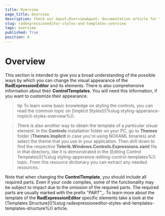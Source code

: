 ```yaml
---
title: Overview
page_title: Overview
description: Check our &quot;Overview&quot; documentation article for the RadExpressionEditor {{ site.framework_name }} control.
slug: radexpressioneditor-styles-and-templates-overview
tags: overview
published: True
position: 0
---
```


# Overview

This section is intended to give you a broad understanding of the possible ways by which you can change the visual appearance of the __RadExpressionEditor__ and its elements. There is also comprehensive information about their __ControlTemplates__. You will need this information, if you want to customize their appearance. 

>tip To learn some basic knowledge on styling the controls, you can read the common topic on [Implicit Styles]({%slug styling-apperance-implicit-styles-overview%}). 

>There is also another way to obtain the template of a particular visual element. In the __Controls__ installation folder on your PC, go to __Themes__ folder (__Themes.Implicit__ in case you're using NOXAML binaries) and select the theme that you use in your application. Then drill down to find the respective __Telerik.Windows.Controls.Expressions.xaml__ file in that directory, like it is demonstrated in the [Editing Control Templates]({%slug styling-apperance-editing-control-templates%}) topic. From this resource dictionary you can extract any needed resources.
		  
Note that when changing the __ControlTemplate__, you should include all required parts. Even if your code compiles, some of the functionality may be subject to impact due to the omission of the required parts. The required parts are usually marked with the prefix __"PART_"__.
To learn more about the template of the __RadExpressionEditor__ specific elements take a look at the [Templates Structure]({%slug radexpressioneditor-styles-and-templates-templates-structure%}) article.


